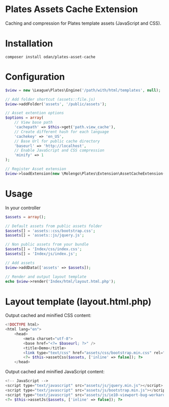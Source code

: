 # Plates Assets Cache Extension

Caching and compression for Plates template assets (JavaScript and CSS).

# Installation

```
composer install odan/plates-asset-cache
```

# Configuration

```php
$view = new \League\Plates\Engine('/path/with/html/templates', null);

// Add folder shortcut (assets::file.js)
$view->addFolder('assets', '/public/assets');

// Asset extention options
$options = array(
	// View base path
	'cachepath' => $this->get('path.view_cache'),
	// Create different hash for each language
	'cachekey' => 'en_US',
	// Base Url for public cache directory
	'baseurl' => 'http://localhost',
	// Enable JavaScript and CSS compression
	'minify' => 1
);

// Register Asset extension
$view->loadExtension(new \Molengo\Plates\Extension\AssetCacheExtension($options));
```
# Usage

In your controller

```php
$assets = array();

// Default assets from public assets folder
$assets[] = 'assets::css/bootstrap.css';
$assets[] = 'assets::js/jquery.js';

// Non public assets from your bundle
$assets[] = 'Index/css/index.css';
$assets[] = 'Index/js/index.js';

// Add assets
$view->addData(['assets' => $assets]);

// Render and output layout template
echo $view->render('Index/html/layout.html.php');
```

# Layout template (layout.html.php)

Output  cached and minified CSS content:

```php
<!DOCTYPE html>
<html lang="en">
    <head>
        <meta charset="utf-8">
        <base href="<?= $baseurl; ?>" />
        <title>Demo</title>
        <link type="text/css" href="assets/css/bootstrap.min.css" rel="stylesheet" />
        <?= $this->assetCss($assets, ['inline' => false]); ?>
    </head>
```

Output cached and minified JavaScript content:

```php
<!-- JavaScript -->
<script type="text/javascript" src="assets/js/jquery.min.js"></script>
<script type="text/javascript" src="assets/js/bootstrap.min.js"></script>
<script type="text/javascript" src="assets/js/ie10-viewport-bug-workaround.js"></script>
<?= $this->assetJs($assets, ['inline' => false]); ?>
```
